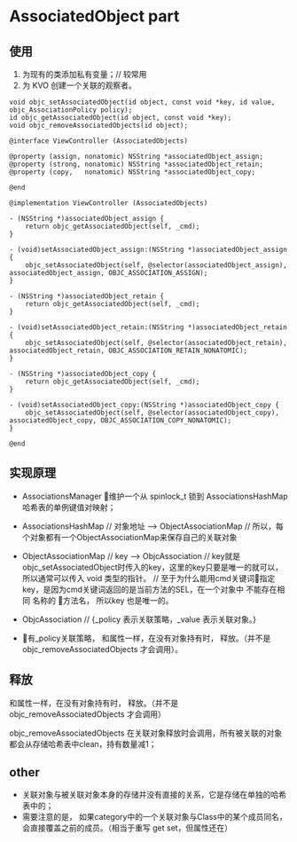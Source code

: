 # AssociatedObject part

## 使用

1. 为现有的类添加私有变量；// 较常用
2. 为 KVO 创建一个关联的观察者。

```
void objc_setAssociatedObject(id object, const void *key, id value, objc_AssociationPolicy policy);
id objc_getAssociatedObject(id object, const void *key);
void objc_removeAssociatedObjects(id object);

@interface ViewController (AssociatedObjects)

@property (assign, nonatomic) NSString *associatedObject_assign;
@property (strong, nonatomic) NSString *associatedObject_retain;
@property (copy,   nonatomic) NSString *associatedObject_copy;

@end

@implementation ViewController (AssociatedObjects)

- (NSString *)associatedObject_assign {
    return objc_getAssociatedObject(self, _cmd);
}

- (void)setAssociatedObject_assign:(NSString *)associatedObject_assign {
    objc_setAssociatedObject(self, @selector(associatedObject_assign), associatedObject_assign, OBJC_ASSOCIATION_ASSIGN);
}

- (NSString *)associatedObject_retain {
    return objc_getAssociatedObject(self, _cmd);
}

- (void)setAssociatedObject_retain:(NSString *)associatedObject_retain {
    objc_setAssociatedObject(self, @selector(associatedObject_retain), associatedObject_retain, OBJC_ASSOCIATION_RETAIN_NONATOMIC);
}

- (NSString *)associatedObject_copy {
    return objc_getAssociatedObject(self, _cmd);
}

- (void)setAssociatedObject_copy:(NSString *)associatedObject_copy {
    objc_setAssociatedObject(self, @selector(associatedObject_copy), associatedObject_copy, OBJC_ASSOCIATION_COPY_NONATOMIC);
}

@end

```

## 实现原理
 * AssociationsManager 维护一个从 spinlock_t 锁到 AssociationsHashMap 哈希表的单例键值对映射；

 * AssociationsHashMap  // 对象地址 --> ObjectAssociationMap  // 所以，每个对象都有一个ObjectAssociationMap来保存自己的关联对象

 * ObjectAssociationMap // key --> ObjcAssociation // key就是objc_setAssociatedObject时传入的key，这里的key只要是唯一的就可以，所以通常可以传入 void 类型的指针。
 // 至于为什么能用cmd关键词指定key，是因为cmd关键词返回的是当前方法的SEL，在一个对象中 不能存在相同 名称的 方法名， 所以key 也是唯一的。

 * ObjcAssociation      // {_policy 表示关联策略，_value 表示关联对象。}  

 * 有_policy关联策略， 和属性一样，在没有对象持有时， 释放。（并不是  objc_removeAssociatedObjects 才会调用）。

 ## 释放
和属性一样，在没有对象持有时， 释放。（并不是  objc_removeAssociatedObjects 才会调用）

objc_removeAssociatedObjects 在关联对象释放时会调用，所有被关联的对象都会从存储哈希表中clean，持有数量减1；

## other
* 关联对象与被关联对象本身的存储并没有直接的关系，它是存储在单独的哈希表中的；
* 需要注意的是， 如果category中的一个关联对象与Class中的某个成员同名，会直接覆盖之前的成员。（相当于重写 get set，但属性还在）



